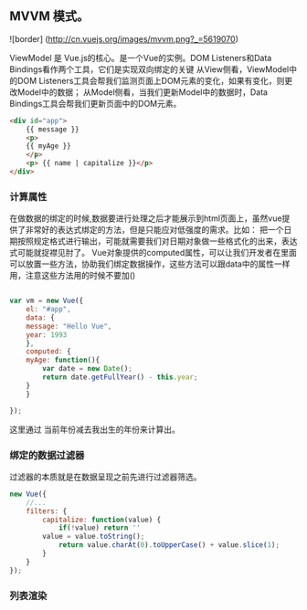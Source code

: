 ﻿
## MVVM 模式。

![border] (http://cn.vuejs.org/images/mvvm.png?_=5619070)

ViewModel 是 Vue.js的核心。是一个Vue的实例。DOM Listeners和Data Bindings看作两个工具，它们是实现双向绑定的关键
从View侧看，ViewModel中的DOM Listeners工具会帮我们监测页面上DOM元素的变化，如果有变化，则更改Model中的数据；
从Model侧看，当我们更新Model中的数据时，Data Bindings工具会帮我们更新页面中的DOM元素。

```HTML
<div id="app">
    {{ message }}	
    <p>
	{{ myAge }}
    </p>
    <p> {{ name | capitalize }}</p>	
</div>
```


### 计算属性
在做数据的绑定的时候,数据要进行处理之后才能展示到html页面上，虽然vue提供了非常好的表达式绑定的方法，但是只能应对低强度的需求。比如： 把一个日期按照规定格式进行输出，可能就需要我们对日期对象做一些格式化的出来，表达式可能就捉襟见肘了。
Vue对象提供的computed属性，可以让我们开发者在里面可以放置一些方法，协助我们绑定数据操作，这些方法可以跟data中的属性一样用，注意这些方法用的时候不要加()

```JavaScript

var vm = new Vue({
    el: "#app",
    data: {
	message: "Hello Vue",
	year: 1993
    },
    computed: {
	myAge: function(){
	    var date = new Date();
	    return date.getFullYear() - this.year; 
	}    	
    }

});
```
这里通过 当前年份减去我出生的年份来计算出。

### 绑定的数据过滤器
过滤器的本质就是在数据呈现之前先进行过滤器筛选。
```JavaScript
new Vue({
    //...
    filters: {
        capitalize: function(value) {
            if(!value) return ''
	    value = value.toString();
            return value.charAt(0).toUpperCase() + value.slice(1);
        }
    }
});
```

### 列表渲染

